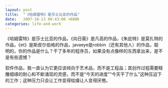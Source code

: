 ```yaml
---
layout: post
title:  "《哈姆雷特》是莎士比亚的作品"
date:   2007-10-13 00:43:00 +0800
categories: life-and-work
---
```


《哈姆雷特》是莎士比亚的作品，《向日葵》是凡高的作品，《朱庇特》是莫扎特的作品，《et》是斯皮尔伯格的作品，javaeye是robbin（还有其他人）的作品，聪明的，你的作品是什么？干了多年的程序员，如果没有点像样的东西拿出来，是不是有些遗憾？

软件作品，我一直认为它更应该倾向于艺术品，而不是工程品；其创作过程需要精雕细琢的耐心和不断涌现的灵感，而不是“今天的进度”“今天干了什么”这种压迫下的工作；这种压力只会让工作变得枯燥让人变得厌倦。